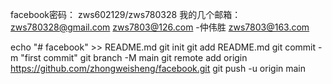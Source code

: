 facebook密码：
zws602129/zws780328
我的几个邮箱：
	zws780328@gmail.com
	zws7803@126.com  -仲伟胜
	zws7803@163.com

echo "# facebook" >> README.md
git init
git add README.md
git commit -m "first commit"
git branch -M main
git remote add origin https://github.com/zhongweisheng/facebook.git
git push -u origin main
